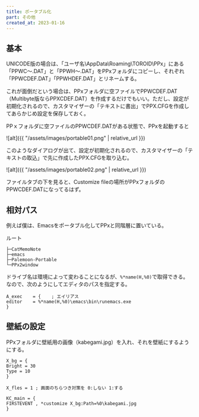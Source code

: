 ```yaml
---
title: ポータブル化
part: その他
created_at: 2023-01-16
---
```

## 基本

UNICODE版の場合は、「ユーザ名\AppData\Roaming\TOROID\PPx」にある「PPWC～.DAT」と「PPWH～.DAT」をPPxフォルダにコピーし、それぞれ「PPWCDEF.DAT」「PPWHDEF.DAT」とリネームする。

これが面倒だという場合は、PPxフォルダに空ファイルでPPWCDEF.DAT（Multibyte版ならPPXCDEF.DAT）を作成するだけでもいい。ただし、設定が初期化されるので、カスタマイザーの「テキストに書出」でPPX.CFGを作成してあらかじめ設定を保存しておく。

PPｘフォルダに空ファイルのPPWCDEF.DATがある状態で、PPxを起動すると 

![alt]({{ "/assets/images/portable01.png" | relative_url }})

このようなダイアログが出て、設定が初期化されるので、カスタマイザーの「テキストの取込」で先に作成したPPX.CFGを取り込む。

![alt]({{ "/assets/images/portable02.png" | relative_url }})

ファイルタブの下を見ると、Customize fileの場所がPPxフォルダのPPWCDEF.DATになってるはず。

## 相対パス

例えば僕は、Emacsをポータブル化してPPxと同階層に置いている。

ルート

```text
├─CatMemoNote
├─emacs
├─Palemoon-Portable
└─PPx2window
```

ドライブ名は環境によって変わることになるが、`%*name(H,%0)`で取得できる。なので、次のようにしてエディタのパスを指定する。

```text
A_exec    = {    ; エイリアス
editor    = %*name(H,%0)\emacs\bin\runemacs.exe
}
```

## 壁紙の設定

PPxフォルダに壁紙用の画像（kabegami.jpg）を入れ、それを壁紙にするようにする。

```text
X_bg = { 
Bright = 30
Type = 10
}

X_fles = 1 ; 画面のちらつき対策を 0:しない 1:する

KC_main = {
FIRSTEVENT , *customize X_bg:Path=%0\kabegami.jpg
}
```
